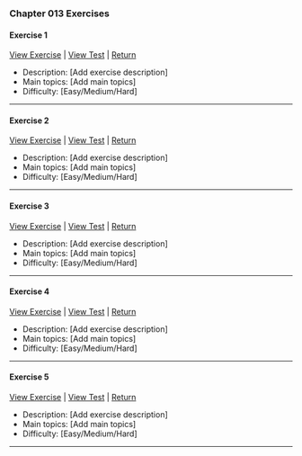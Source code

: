 ﻿### Chapter 013 Exercises

#### Exercise 1

[View Exercise](Chapter013Exercise1.java) | [View Test](../../../test/java/Chapter013/Chapter013Exercise1Test.java) | [Return](../../../../README.md)

- Description: [Add exercise description]
- Main topics: [Add main topics]
- Difficulty: [Easy/Medium/Hard]

---
#### Exercise 2

[View Exercise](Chapter013Exercise2.java) | [View Test](../../../test/java/Chapter013/Chapter013Exercise2Test.java) | [Return](../../../../README.md)

- Description: [Add exercise description]
- Main topics: [Add main topics]
- Difficulty: [Easy/Medium/Hard]

---
#### Exercise 3

[View Exercise](Chapter013Exercise3.java) | [View Test](../../../test/java/Chapter013/Chapter013Exercise3Test.java) | [Return](../../../../README.md)

- Description: [Add exercise description]
- Main topics: [Add main topics]
- Difficulty: [Easy/Medium/Hard]

---
#### Exercise 4

[View Exercise](Chapter013Exercise4.java) | [View Test](../../../test/java/Chapter013/Chapter013Exercise4Test.java) | [Return](../../../../README.md)

- Description: [Add exercise description]
- Main topics: [Add main topics]
- Difficulty: [Easy/Medium/Hard]

---
#### Exercise 5

[View Exercise](Chapter013Exercise5.java) | [View Test](../../../test/java/Chapter013/Chapter013Exercise5Test.java) | [Return](../../../../README.md)

- Description: [Add exercise description]
- Main topics: [Add main topics]
- Difficulty: [Easy/Medium/Hard]

---
